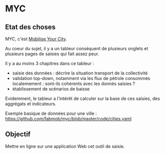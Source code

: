 # MYC

## Etat des choses 

MYC, c'est [Mobilise Your City](https://www.mobiliseyourcity.net).

Au coeur du sujet, il y a un tableur conséquent de plusieurs onglets et plusieurs pages de saisies qui fait assez peur. 

Il y a au moins 3 chapitres dans ce tableur : 
- saisie des données : décrire la situation transport de la collectivité
- validation top-down, notamment via les flux de pétrole consommés localemement : sont-ils cohérents avec les donnés saisies ? 
- établissement de scénarios de baisse

Evidemment, le tableur a l'intérêt de calculer sur la base de ces saisies, des aggrégats et indicateurs.


Exemple basique de données pour une ville : https://github.com/fabmob/myc/blob/master/code/cities.yaml

## Objectif 

Mettre en ligne sur une application Web cet outil de saisie.
